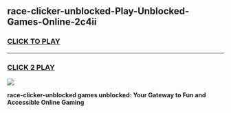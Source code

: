 
## race-clicker-unblocked-Play-Unblocked-Games-Online-2c4ii
<h3>
<a href="https://premium76.site?title=race-clicker-unblocked&ref=25A">CLICK TO PLAY</a></h3>
<hr>

<h3>
<a href="https://premium76.site?title=race-clicker-unblocked&ref=25A">CLICK 2 PLAY</a>
  
</h3>

<a href="https://premium76.site?title=race-clicker-unblocked&ref=25A"><img src="https://clearcache.store/games.png"></a>


**race-clicker-unblocked games unblocked: Your Gateway to Fun and Accessible Online Gaming**
